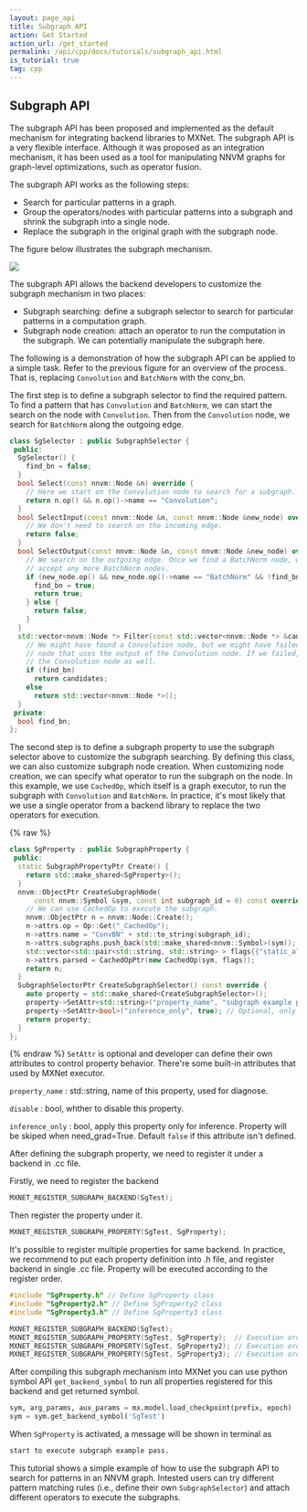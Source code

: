 ```yaml
---
layout: page_api
title: Subgraph API
action: Get Started
action_url: /get_started
permalink: /api/cpp/docs/tutorials/subgraph_api.html
is_tutorial: true
tag: cpp
---
```

<!--- Licensed to the Apache Software Foundation (ASF) under one -->
<!--- or more contributor license agreements.  See the NOTICE file -->
<!--- distributed with this work for additional information -->
<!--- regarding copyright ownership.  The ASF licenses this file -->
<!--- to you under the Apache License, Version 2.0 (the -->
<!--- "License"); you may not use this file except in compliance -->
<!--- with the License.  You may obtain a copy of the License at -->

<!---   http://www.apache.org/licenses/LICENSE-2.0 -->

<!--- Unless required by applicable law or agreed to in writing, -->
<!--- software distributed under the License is distributed on an -->
<!--- "AS IS" BASIS, WITHOUT WARRANTIES OR CONDITIONS OF ANY -->
<!--- KIND, either express or implied.  See the License for the -->
<!--- specific language governing permissions and limitations -->
<!--- under the License. -->

## Subgraph API

The subgraph API has been proposed and implemented as the default mechanism for integrating backend libraries to MXNet. The subgraph API is a very flexible interface. Although it was proposed as an integration mechanism, it has been used as a tool for manipulating NNVM graphs for graph-level optimizations, such as operator fusion.

The subgraph API works as the following steps:

* Search for particular patterns in a graph.
* Group the operators/nodes with particular patterns into a subgraph and shrink the subgraph into a single node.
* Replace the subgraph in the original graph with the subgraph node.

The figure below illustrates the subgraph mechanism.

![](https://raw.githubusercontent.com/dmlc/web-data/master/mxnet/tutorials/subgraph/subgraph.png)

The subgraph API allows the backend developers to customize the subgraph mechanism in two places:

* Subgraph searching: define a subgraph selector to search for particular patterns in a computation graph.
* Subgraph node creation: attach an operator to run the computation in the subgraph. We can potentially manipulate the subgraph here.


The following is a demonstration of how the subgraph API can be applied to a simple task. Refer to the previous figure for an overview of the process. That is, replacing `Convolution` and `BatchNorm` with the conv_bn.

The first step is to define a subgraph selector to find the required pattern. To find a pattern that has `Convolution` and `BatchNorm`, we can start the search on the node with `Convolution`. Then from the `Convolution` node, we search for `BatchNorm` along the outgoing edge.

```c++
class SgSelector : public SubgraphSelector {
 public:
  SgSelector() {
    find_bn = false;
  }
  bool Select(const nnvm::Node &n) override {
    // Here we start on the Convolution node to search for a subgraph.
    return n.op() && n.op()->name == "Convolution";
  }
  bool SelectInput(const nnvm::Node &n, const nnvm::Node &new_node) override {
    // We don't need to search on the incoming edge.
    return false;
  }
  bool SelectOutput(const nnvm::Node &n, const nnvm::Node &new_node) override {
    // We search on the outgoing edge. Once we find a BatchNorm node, we won't
    // accept any more BatchNorm nodes.
    if (new_node.op() && new_node.op()->name == "BatchNorm" && !find_bn) {
      find_bn = true;
      return true;
    } else {
      return false;
    }
  }
  std::vector<nnvm::Node *> Filter(const std::vector<nnvm::Node *> &candidates) override {
    // We might have found a Convolution node, but we might have failed to find a BatchNorm
    // node that uses the output of the Convolution node. If we failed, we should skip
    // the Convolution node as well.
    if (find_bn)
      return candidates;
    else
      return std::vector<nnvm::Node *>();
  }
 private:
  bool find_bn;
};
```

The second step is to define a subgraph property to use the subgraph selector above to customize the subgraph searching. By defining this class, we can also customize subgraph node creation. When customizing node creation, we can specify what operator to run the subgraph on the node. In this example, we use `CachedOp`, which itself is a graph executor, to run the subgraph with `Convolution` and `BatchNorm`. In practice, it's most likely that we use a single operator from a backend library to replace the two operators for execution.

{% raw %}
```c++
class SgProperty : public SubgraphProperty {
 public:
  static SubgraphPropertyPtr Create() {
    return std::make_shared<SgProperty>();
  }
  nnvm::ObjectPtr CreateSubgraphNode(
      const nnvm::Symbol &sym, const int subgraph_id = 0) const override {
    // We can use CachedOp to execute the subgraph.
    nnvm::ObjectPtr n = nnvm::Node::Create();
    n->attrs.op = Op::Get("_CachedOp");
    n->attrs.name = "ConvBN" + std::to_string(subgraph_id);
    n->attrs.subgraphs.push_back(std::make_shared<nnvm::Symbol>(sym));
    std::vector<std::pair<std::string, std::string> > flags{{"static_alloc", "true"}};
    n->attrs.parsed = CachedOpPtr(new CachedOp(sym, flags));
    return n;
  }
  SubgraphSelectorPtr CreateSubgraphSelector() const override {
    auto property = std::make_shared<CreateSubgraphSelector>();
    property->SetAttr<std::string>("property_name", "subgraph example pass"); // Optional, better to have it.
    property->SetAttr<bool>("inference_only", true); // Optional, only for inference_only pass.
    return property;
  }
};
```
{% endraw %}
`SetAttr` is optional and developer can define their own attributes to control property behavior.
There're some built-in attributes that used by MXNet executor.

`property_name`  : std::string, name of this property, used for diagnose.

`disable` : bool, whther to disable this property.

`inference_only` : bool, apply this property only for inference. Property will be skiped when need_grad=True. Default `false` if this attribute isn't defined.

After defining the subgraph property, we need to register it under a backend in .cc file.

Firstly, we need to register the backend

```C++
MXNET_REGISTER_SUBGRAPH_BACKEND(SgTest);
```

Then register the property under it.

```c++
MXNET_REGISTER_SUBGRAPH_PROPERTY(SgTest, SgProperty);
```

It's possible to register multiple properties for same backend. In practice, we recommend to put each property definition into .h file, and register backend in single .cc file. Property will be executed according to the register order.

```c++
#include "SgProperty.h" // Define SgProperty class
#include "SgProperty2.h" // Define SgProperty2 class
#include "SgProperty3.h" // Define SgProperty3 class

MXNET_REGISTER_SUBGRAPH_BACKEND(SgTest);
MXNET_REGISTER_SUBGRAPH_PROPERTY(SgTest, SgProperty);  // Execution order 1.
MXNET_REGISTER_SUBGRAPH_PROPERTY(SgTest, SgProperty2); // Execution order 2.
MXNET_REGISTER_SUBGRAPH_PROPERTY(SgTest, SgProperty3); // Execution order 3.
```

After compiling this subgraph mechanism into MXNet you can use python symbol API `get_backend_symbol` to run all properties registered for this backend and get returned symbol.

```python
sym, arg_params, aux_params = mx.model.load_checkpoint(prefix, epoch)
sym = sym.get_backend_symbol('SgTest')
```

When `SgProperty` is activated, a message will be shown in terminal as

```bash
start to execute subgraph example pass.
```

This tutorial shows a simple example of how to use the subgraph API to search for patterns in an NNVM graph.
Intested users can try different pattern matching rules (i.e., define their own `SubgraphSelector`) and
attach different operators to execute the subgraphs.

<!-- INSERT SOURCE DOWNLOAD BUTTONS -->
